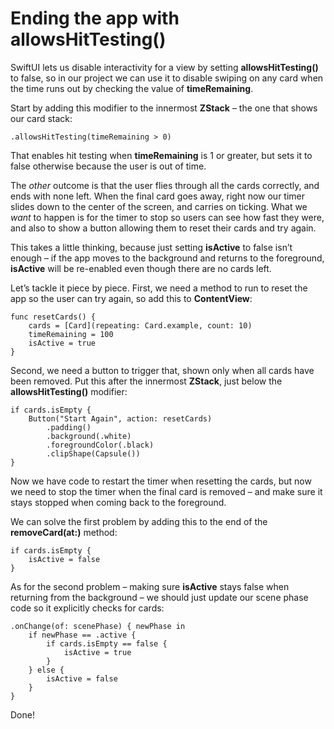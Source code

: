 # Ending the app with allowsHitTesting()

SwiftUI lets us disable interactivity for a view by setting **allowsHitTesting()** to false, so in our project we can use it to disable swiping on any card when the time runs out by checking the value of **timeRemaining**.

Start by adding this modifier to the innermost **ZStack** – the one that shows our card stack:
```
.allowsHitTesting(timeRemaining > 0)
```
That enables hit testing when **timeRemaining** is 1 or greater, but sets it to false otherwise because the user is out of time.

The *other* outcome is that the user flies through all the cards correctly, and ends with none left. When the final card goes away, right now our timer slides down to the center of the screen, and carries on ticking. What we *want* to happen is for the timer to stop so users can see how fast they were, and also to show a button allowing them to reset their cards and try again.

This takes a little thinking, because just setting **isActive** to false isn’t enough – if the app moves to the background and returns to the foreground, **isActive** will be re-enabled even though there are no cards left.

Let’s tackle it piece by piece. First, we need a method to run to reset the app so the user can try again, so add this to **ContentView**:
```
func resetCards() {
    cards = [Card](repeating: Card.example, count: 10)
    timeRemaining = 100
    isActive = true
}
```
Second, we need a button to trigger that, shown only when all cards have been removed. Put this after the innermost **ZStack**, just below the **allowsHitTesting()** modifier:
```
if cards.isEmpty {
    Button("Start Again", action: resetCards)
        .padding()
        .background(.white)
        .foregroundColor(.black)
        .clipShape(Capsule())
}
```
Now we have code to restart the timer when resetting the cards, but now we need to stop the timer when the final card is removed – and make sure it stays stopped when coming back to the foreground.

We can solve the first problem by adding this to the end of the **removeCard(at:)** method:
```
if cards.isEmpty {
    isActive = false
}
```
As for the second problem – making sure **isActive** stays false when returning from the background – we should just update our scene phase code so it explicitly checks for cards:
```
.onChange(of: scenePhase) { newPhase in
    if newPhase == .active {
        if cards.isEmpty == false {
            isActive = true
        }
    } else {
        isActive = false
    }
}
```
Done!